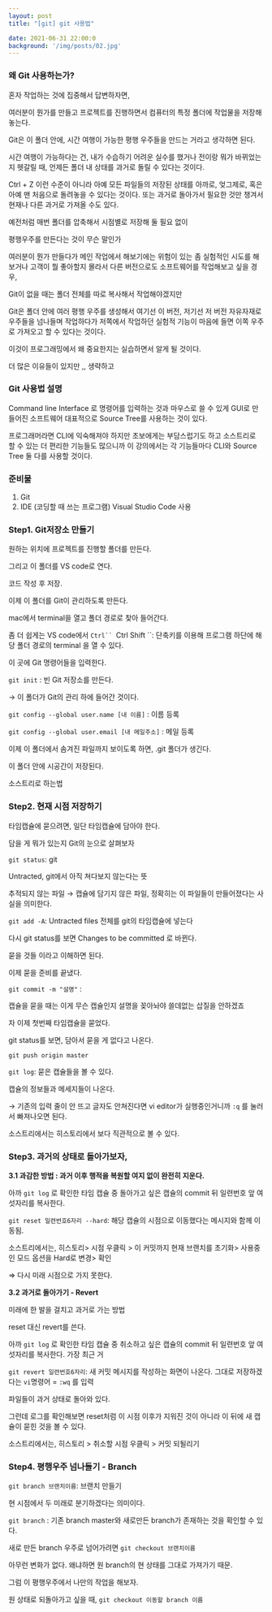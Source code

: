 ```yaml
---
layout: post
title: "[git] git 사용법"

date: 2021-06-31 22:00:0
background: '/img/posts/02.jpg'
---
```

### 왜 Git 사용하는가?

혼자 작업하는 것에 집중해서 답변하자면,

여러분이 뭔가를 만들고 프로젝트를 진행하면서 컴퓨터의 특정 폴더에 작업물을 저장해놓는다.

Git은 이 폴더 안에, 시간 여행이 가능한 평행 우주들을 만드는 거라고 생각하면 된다.

시간 여행이 가능하다는 건, 내가 수습하기 어려운 실수를 했거나 전이랑 뭐가 바뀌었는지 헷갈릴 때, 언제든 폴더 내 상태를 과거로 돌릴 수 있다는 것이다.

Ctrl + Z 이런 수준이 아니라 아예 모든 파일들의 저장된 상태를 아까로, 엊그제로, 혹은 아예 맨 처음으로 돌려놓을 수 있다는 것이다. 또는 과거로 돌아가서 필요한 것만 챙겨서 현재나 다른 과거로 가져올 수도 있다.

예전처럼 매번 폴더를 압축해서 시점별로 저장해 둘 필요 없이

평행우주를 만든다는 것이 무슨 말인가

여러분이 뭔가 만들다가 메인 작업에서 해보기에는 위험이 있는  좀 실험적인 시도를 해보거나 고객이 뭘 좋아할지 몰라서 다른 버전으로도 소프트웨어를 작업해보고 싶을 경우,

Git이 없을 때는 폴더 전체를 따로 복사해서 작업해야겠지만

Git은 폴더 안에 여러 평행 우주를 생성해서 여기선 이 버전, 저기선 저 버전 자유자재로 우주들을 넘나들며 작업하다가 저쪽에서 작업하던 실험적 기능이 마음에 들면 이쪽 우주로 가져오고 할 수 있다는 것이다. 

이것이 프로그래밍에서 왜 중요한지는 실습하면서 알게 될 것이다.

더 많은 이유들이 있지만 ,, 생략하고

### Git 사용법 설명

Command line Interface 로 명령어를 입력하는 것과 마우스로 쓸 수 있게 GUI로 만들어진 소프트웨어 대표적으로 Source Tree를 사용하는 것이 있다.

프로그래머라면 CLI에 익숙해져야 하지만 초보에게는 부담스럽기도 하고 소스트리로 할 수 있는 더 편리한 기능들도 많으니까 이 강의에서는 각 기능들마다 CLI와 Source Tree 둘 다를 사용할 것이다.

### 준비물

1. Git
2. IDE (코딩할 때 쓰는 프로그램) Visual Studio Code 사용

### Step1. Git저장소 만들기

원하는 위치에 프로젝트를 진행할 폴더를 만든다.

그리고 이 폴더를 VS code로 연다.

코드 작성 후 저장.

이제 이 폴더를 Git이 관리하도록 만든다.

mac에서 terminal을 열고 폴더 경로로 찾아 들어간다.

좀 더 쉽게는 VS code에서 `Ctrl`` `Ctrl Shift ``: 단축키를 이용해 프로그램 하단에 해당 폴더 경로의 terminal 을 열 수 있다.

이 곳에 Git 명령어들을 입력한다.

`git init` : 빈 Git 저장소를 만든다.

→ 이 폴더가 Git의 관리 하에 들어간 것이다.

`git config --global user.name [내 이름]`  : 이름 등록

`git config --global user.email [내 메일주소]`  : 메일 등록

이제 이 폴더에서 솜겨진 파일까지 보이도록 하면, .git 폴더가 생긴다.

이 폴더 안에 시공간이 저장된다.

소스트리로 하는법

### Step2. 현재 시점 저장하기

타임캡슐에 묻으려면, 일단 타임캡슐에 담아야 한다.

담을 게 뭐가 있는지 Git의 눈으로 살펴보자

`git status`: git

Untracted, git에서 아직 쳐다보지 않는다는 뜻

추적되지 않는 파일 → 캡슐에 담기지 않은 파일, 정확히는 이 파일들이 만들어졌다는 사실을 의미한다.

 `git add -A`:  Untracted files 전체를 git의 타임캡슐에 넣는다

다시 git status를 보면 Changes to be committed 로 바뀐다.

묻을 것들 이라고 이해하면 된다.

이제 묻을 준비를 끝냈다.

`git commit -m "설명"` : 

캡슐을 묻을 때는 이게 무슨 캡슐인지 설명을 꽂아놔야 쓸데없는 삽질을 안하겠죠

자 이제 첫번째 타임캡슐을 묻었다.

git status를 보면, 담아서 묻을 게 없다고 나온다.

`git push origin master` 

`git log`: 묻은 캡슐들을 볼 수 있다.

캡슐의 정보들과 메세지들이 나온다.

→ 기존의 입력 줄이 안 뜨고 글자도 안쳐진다면 vi editor가 실행중인거니까 `:q` 를 눌러서 빠져나오면 된다.

소스트리에서는 히스토리에서 보다 직관적으로 볼 수 있다.

### Step3. 과거의 상태로 돌아가보자,

**3.1 과감한 방법 : 과거 이후 행적을  복원할 여지 없이 완전히 지운다.**

아까 `git log` 로 확인한 타임 캡슐 중 돌아가고 싶은 캡슐의 commit 뒤 일련번호 앞 여섯자리를 복사한다. 

`git reset 일련번호6자리 --hard`: 해당 캡슐의 시점으로 이동했다는 메시지와 함께 이동됨.

소스트리에서는, 히스토리> 시점 우클릭 > 이 커밋까지 현재 브랜치를 초기화> 사용중인 모드 옵션을 Hard로 변경> 확인

⇒ 다시 미래 시점으로 가지 못한다.

**3.2 과거로 돌아가기 - Revert**

미래에 한 발을 걸치고 과거로 가는 방법

reset 대신 revert를 쓴다.

아까 `git log` 로 확인한 타임 캡슐 중 취소하고 싶은 캡슐의 commit 뒤 일련번호 앞 여섯자리를 복사한다. 가장 최근 거

`git revert 일련번호6자리`: 새 커밋 메시지를 작성하는 화면이 나온다. 그대로 저장하겠다는 `vi`명령어 = `:wq` 를 입력

파일들이 과거 상태로 돌아와 있다.

그런데 로그를 확인해보면 reset처럼 이 시점 이후가 지워진 것이 아니라 이 뒤에 새 캡슐이 묻힌 것을 볼 수 있다. 

소스트리에서는, 히스토리 > 취소할 시점 우클릭 > 커밋 되될리기 

### Step4. 평행우주 넘나들기 - Branch

`git branch 브랜치이름`: 브랜치 만들기

현 시점에서 두 미래로 분기하겠다는 의미이다.

`git branch` : 기존 branch master와 새로만든 branch가 존재하는 것을 확인할 수 있다.   

새로 만든 branch 우주로 넘어가려면 `git checkout 브랜치이름`

아무런 변화가 없다. 왜냐하면 원 branch의 현 상태를 그대로 가져가기 때문.

그럼 이 평행우주에서 나만의 작업을 해보자.

원 상태로 되돌아가고 싶을 때, `git checkout 이동할 branch 이름`